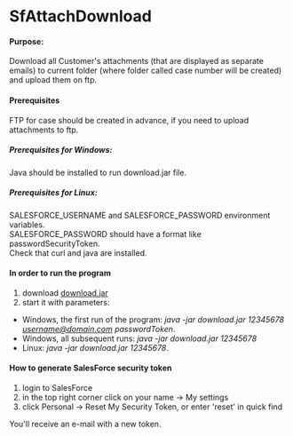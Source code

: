 # SfAttachDownload
#### Purpose:
Download all Customer's attachments (that are displayed as separate emails) to current folder (where folder called case number will be created) and upload them on ftp.

#### Prerequisites
FTP for case should be created in advance, if you need to upload attachments to ftp. 
##### Prerequisites for Windows:
Java should be installed to run download.jar file.  
##### Prerequisites for Linux:
SALESFORCE_USERNAME and SALESFORCE_PASSWORD environment variables.  
SALESFORCE_PASSWORD should have a format like passwordSecurityToken.  
Check that curl and java are installed.

#### In order to run the program

1) download [download.jar](https://github.com/kkrasilschikova/SFAttachmentsDownload/blob/master/download.jar)  
2) start it with parameters:
- Windows, the first run of the program: *java -jar download.jar 12345678 username@domain.com passwordToken*.
- Windows, all subsequent runs: *java -jar download.jar 12345678*
- Linux: *java -jar download.jar 12345678*.

#### How to generate SalesForce security token

1) login to SalesForce  
2) in the top right corner click on your name -> My settings  
3) click Personal -> Reset My Security Token, or enter 'reset' in quick find

You'll receive an e-mail with a new token.
